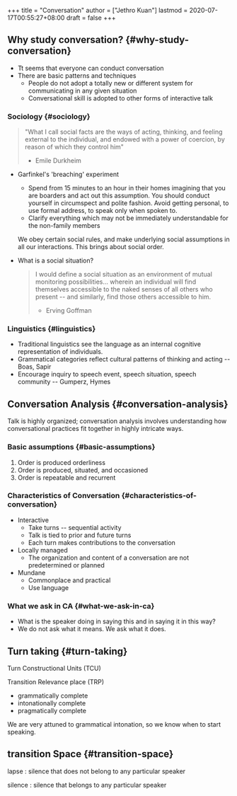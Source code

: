+++
title = "Conversation"
author = ["Jethro Kuan"]
lastmod = 2020-07-17T00:55:27+08:00
draft = false
+++

## Why study conversation? {#why-study-conversation}

- Tt seems that everyone can conduct conversation
- There are basic patterns and techniques
  - People do not adopt a totally new or different system for
    communicating in any given situation
  - Conversational skill is adopted to other forms of interactive talk

### Sociology {#sociology}

> "What I call social facts are the ways of acting, thinking, and
> feeling external to the individual, and endowed with a power of
> coercion, by reason of which they control him"
>
> - Emile Durkheim

<!--list-separator-->

- Garfinkel's 'breaching' experiment

  - Spend from 15 minutes to an hour in their homes imagining that you
    are boarders and act out this assumption. You should conduct
    yourself in circumspect and polite fashion. Avoid getting personal,
    to use formal address, to speak only when spoken to.
  - Clarify everything which may not be immediately understandable for
    the non-family members

  We obey certain social rules, and make underlying social assumptions
  in all our interactions. This brings about social order.

<!--list-separator-->

- What is a social situation?

  > I would define a social situation as an environment of mutual
  > monitoring possibilities... wherein an individual will find themselves
  > accessible to the naked senses of all others who present -- and
  > similarly, find those others accessible to him.
  >
  > - Erving Goffman

### Linguistics {#linguistics}

- Traditional linguistics see the language as an internal cognitive
  representation of individuals.
- Grammatical categories reflect cultural patterns of thinking and
  acting -- Boas, Sapir
- Encourage inquiry to speech event, speech situation, speech
  community -- Gumperz, Hymes

## Conversation Analysis {#conversation-analysis}

Talk is highly organized; conversation analysis involves understanding
how conversational practices fit together in highly intricate ways.

### Basic assumptions {#basic-assumptions}

1.  Order is produced orderliness
2.  Order is produced, situated, and occasioned
3.  Order is repeatable and recurrent

### Characteristics of Conversation {#characteristics-of-conversation}

- Interactive
  - Take turns -- sequential activity
  - Talk is tied to prior and future turns
  - Each turn makes contributions to the conversation
- Locally managed
  - The organization and content of a conversation are not
    predetermined or planned
- Mundane
  - Commonplace and practical
  - Use language

### What we ask in CA {#what-we-ask-in-ca}

- What is the speaker doing in saying this and in saying it in this
  way?
- We do not ask what it means. We ask what it does.

## Turn taking {#turn-taking}

Turn Constructional Units (TCU)

Transition Relevance place (TRP)

- grammatically complete
- intonationally complete
- pragmatically complete

We are very attuned to grammatical intonation, so we know when to
start speaking.

## transition Space {#transition-space}

lapse
: silence that does not belong to any particular speaker

silence
: silence that belongs to any particular speaker
